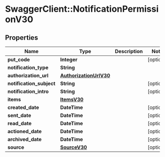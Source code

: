 # SwaggerClient::NotificationPermissionV30

## Properties
Name | Type | Description | Notes
------------ | ------------- | ------------- | -------------
**put_code** | **Integer** |  | [optional] 
**notification_type** | **String** |  | 
**authorization_url** | [**AuthorizationUrlV30**](AuthorizationUrlV30.md) |  | 
**notification_subject** | **String** |  | [optional] 
**notification_intro** | **String** |  | [optional] 
**items** | [**ItemsV30**](ItemsV30.md) |  | 
**created_date** | **DateTime** |  | [optional] 
**sent_date** | **DateTime** |  | [optional] 
**read_date** | **DateTime** |  | [optional] 
**actioned_date** | **DateTime** |  | [optional] 
**archived_date** | **DateTime** |  | [optional] 
**source** | [**SourceV30**](SourceV30.md) |  | [optional] 


